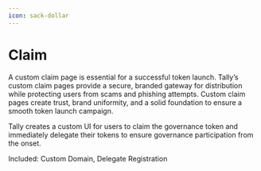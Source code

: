 ```yaml
---
icon: sack-dollar
---
```


# Claim

A custom claim page is essential for a successful token launch. Tally’s custom claim pages provide a secure, branded gateway for distribution while protecting users from scams and phishing attempts. Custom claim pages create trust, brand uniformity, and a solid foundation to ensure a smooth token launch campaign.

Tally creates a custom UI for users to claim the governance token and immediately delegate their tokens to ensure governance participation from the onset.

Included: Custom Domain, Delegate Registration

